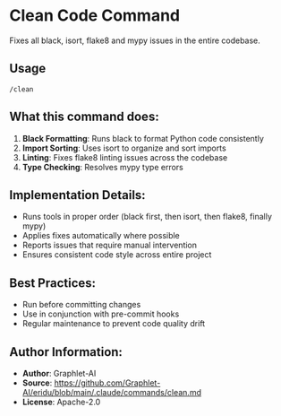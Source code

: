 # Clean Code Command

Fixes all black, isort, flake8 and mypy issues in the entire codebase.

## Usage
```
/clean
```

## What this command does:
1. **Black Formatting**: Runs black to format Python code consistently
2. **Import Sorting**: Uses isort to organize and sort imports
3. **Linting**: Fixes flake8 linting issues across the codebase
4. **Type Checking**: Resolves mypy type errors

## Implementation Details:
- Runs tools in proper order (black first, then isort, then flake8, finally mypy)
- Applies fixes automatically where possible
- Reports issues that require manual intervention
- Ensures consistent code style across entire project

## Best Practices:
- Run before committing changes
- Use in conjunction with pre-commit hooks
- Regular maintenance to prevent code quality drift

## Author Information:
- **Author**: Graphlet-AI
- **Source**: https://github.com/Graphlet-AI/eridu/blob/main/.claude/commands/clean.md
- **License**: Apache-2.0